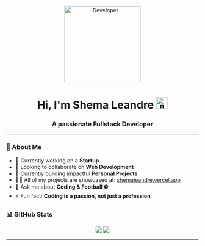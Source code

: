 <p align="center">
  <img width="200" src="https://raw.githubusercontent.com/leandre000/leandre000/41a4790484e268102dfdab2b7c59d440d3ffafab/resources/img/geek.gif" alt="Developer">
</p>

<h1 align="center">Hi, I'm Shema Leandre <img width="30" src="https://raw.githubusercontent.com/iampavangandhi/iampavangandhi/master/gifs/Hi.gif" alt="👋"></h1>
<h3 align="center">A passionate Fullstack Developer</h3>


---

### 🌟 About Me

- 🌱 Currently working on a **Startup**
- 👯 Looking to collaborate on **Web Development**
- 🤝 Currently building impactful **Personal Projects**
- 👨‍💻 All of my projects are showcased at: [shemaleandre.vercel.app](https://shemaleandre.vercel.app)
- 💬 Ask me about **Coding & Football ⚽**
- ⚡ Fun fact: **Coding is a passion, not just a profession**






### 📊 GitHub Stats

<p align="center">
  <img src="https://github-readme-stats.vercel.app/api?username=leandre000&show_icons=true&theme=tokyonight&hide_border=true" />
  <img src="https://github-readme-streak-stats.herokuapp.com?user=leandre000&theme=material-palenight&hide_border=true" />
</p>

---
